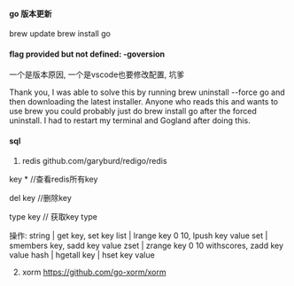 #### go 版本更新 

brew update
brew install go


#### flag provided but not defined: -goversion
一个是版本原因, 一个是vscode也要修改配置, 坑爹

Thank you, I was able to solve this by running brew uninstall --force go and then downloading the latest installer. Anyone who reads this and wants to use brew you could probably just do brew install go after the forced uninstall. I had to restart my terminal and Gogland after doing this.



#### sql

1. redis
github.com/garyburd/redigo/redis

key *  //查看redis所有key

del key //删除key

type key // 获取key type

操作:
string | get key, set key
list | lrange key 0 10, lpush key value
set | smembers key, sadd key value
zset | zrange key 0 10 withscores, zadd key value
hash | hgetall key | hset key value


2. xorm
https://github.com/go-xorm/xorm



